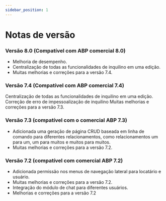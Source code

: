 ```yaml
---
sidebar_position: 1
---
```


# Notas de versão


### Versão 8.0 (Compatível com ABP comercial 8.0)

- Melhoria de desempenho.
- Centralização de todas as funcionalidades de inquilino em uma edição.
- Muitas melhorias e correções para a versão 7.4.

### Versão 7.4 (Compatível com ABP comercial 7.4)

Centralização de todas as funcionalidades de inquilino em uma edição.
Correção de erro de impessoalização de inquilino
Muitas melhorias e correções para a versão 7.3.

### Versão 7.3 (compatível com o comercial ABP 7.3)

- Adicionada uma geração de página CRUD baseada em linha de comando para diferentes relacionamentos, como relacionamentos um para um, um para muitos e muitos para muitos.
- Muitas melhorias e correções para a versão 7.2.

### Versão 7.2 (compatível com comercial ABP 7.2)

- Adicionada permissão nos menus de navegação lateral para locatário e usuário.
- Muitas melhorias e correções para a versão 7.2.
- Integração do módulo de chat para diferentes usuários.
- Melhorias e correções para a versão 7.2

